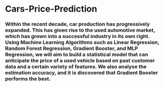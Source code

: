# Cars-Price-Prediction
### Within the recent decade, car production has progressively expanded. This has given rise to the used automotive market, which has grown into a successful industry in its own right. Using Machine Learning Algorithms such as Linear Regression, Random Forest Regression, Gradient Booster, and MLP Regression, we will aim to build a statistical model that can anticipate the price of a used vehicle based on past customer data and a certain variety of features. We  also analyse the estimation accuracy, and it is discovered that Gradient Booster performs the best. 
